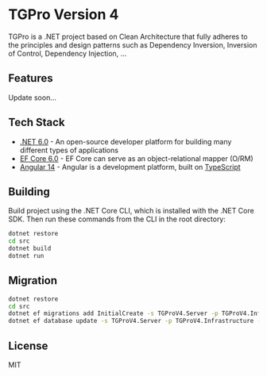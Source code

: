 # TGPro Version 4

TGPro is a .NET project based on Clean Architecture that fully adheres to the principles and design patterns such as
Dependency Inversion, Inversion of Control, Dependency Injection, ...

## Features

Update soon...

## Tech Stack

- [.NET 6.0](https://learn.microsoft.com/en-us/dotnet/core/whats-new/dotnet-6) - An open-source developer platform for
  building many different types of applications
- [EF Core 6.0](https://docs.microsoft.com/en-us/ef/core/) - EF Core can serve as an object-relational mapper (O/RM)
- [Angular 14](https://angular.io/start) - Angular is a development platform, built
  on [TypeScript](https://www.typescriptlang.org/)

## Building

Build project using the .NET Core CLI, which is installed with the .NET Core SDK. Then run these commands from the CLI
in the root directory:

```bash
dotnet restore
cd src
dotnet build
dotnet run
```

## Migration

```bash
dotnet restore
cd src
dotnet ef migrations add InitialCreate -s TGProV4.Server -p TGProV4.Infrastructure -c ApplicationDbContext
dotnet ef database update -s TGProV4.Server -p TGProV4.Infrastructure -c ApplicationDbContext
```

## License

MIT

